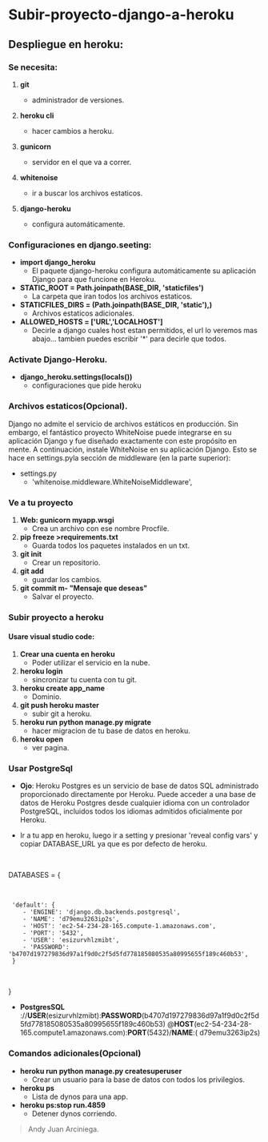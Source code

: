 # Subir-proyecto-django-a-heroku
## Despliegue en heroku:

### Se necesita:

1. __git__ 
    * administrador de versiones.
    
2. __heroku cli__
    * hacer cambios a heroku.
    
3. __gunicorn__ 
    * servidor en el que va a correr.
    
4. __whitenoise__
    * ir a buscar los archivos estaticos.
    
5. __django-heroku__
    * configura automáticamente.


### Configuraciones en django.seeting:
- __import django_heroku__
   * El paquete django-heroku configura automáticamente su aplicación Django para que funcione en Heroku.
- __STATIC_ROOT = Path.joinpath(BASE_DIR, 'staticfiles')__
   * La carpeta que iran todos los archivos estaticos.
- __STATICFILES_DIRS = (Path.joinpath(BASE_DIR, 'static'),)__
   * Archivos estaticos adicionales.
- __ALLOWED_HOSTS = ['URL','LOCALHOST']__
   * Decirle a django cuales host estan permitidos, el url lo veremos mas abajo... tambien puedes escribir '*' para decirle que todos.
   
### Activate Django-Heroku.
- __django_heroku.settings(locals())__
   * configuraciones que pide heroku

### Archivos estaticos(Opcional).
Django no admite el servicio de archivos estáticos en producción. Sin embargo, el fantástico proyecto WhiteNoise puede integrarse en su aplicación Django y fue diseñado exactamente con este propósito en mente. A continuación, instale WhiteNoise en su aplicación Django. Esto se hace en settings.pyla sección de middleware (en la parte superior):
* settings.py
    * 'whitenoise.middleware.WhiteNoiseMiddleware',

### Ve a tu proyecto
1. __Web: gunicorn myapp.wsgi__
    * Crea un archivo con ese nombre Procfile.
2. __pip freeze >requirements.txt__
    * Guarda todos los paquetes instalados en un txt.
3. __git init__
    * Crear un repositorio.
4. __git add__
    * guardar los cambios.
5. __git commit m- "Mensaje que deseas"__
    * Salvar el proyecto.

### Subir proyecto a heroku
#### Usare visual studio code:
1. __Crear una cuenta en heroku__
    * Poder utilizar el servicio en la nube.
2. __heroku login__
    * sincronizar tu cuenta con tu git.
3. __heroku create app_name__
    * Dominio.
4. __git push heroku master__ 
    * subir git a heroku.
5. __heroku run python manage.py migrate__
    * hacer migracion de tu base de datos en heroku.
6. __heroku open__
    * ver pagina.

### Usar PostgreSql
- __Ojo__: Heroku Postgres es un servicio de base de datos SQL administrado proporcionado directamente por Heroku. Puede acceder a una base de datos de Heroku Postgres desde cualquier idioma con un controlador PostgreSQL, incluidos todos los idiomas admitidos oficialmente por Heroku.

- Ir a tu app en heroku, luego ir a setting y presionar 'reveal config vars' y copiar DATABASE_URL ya que es por defecto de heroku.

</br>

DATABASES = {

</br>

     'default': {
        - 'ENGINE': 'django.db.backends.postgresql',
        - 'NAME': 'd79emu3263ip2s',
        - 'HOST': 'ec2-54-234-28-165.compute-1.amazonaws.com',
        - 'PORT': '5432',
        - 'USER': 'esizurvhlzmibt',
        - 'PASSWORD': 'b4707d197279836d97a1f9d0c2f5d5fd778185080535a80995655f189c460b53',
     }

</br>

 }
 
- __PostgresSQL__ ://__USER__(esizurvhlzmibt):__PASSWORD__(b4707d197279836d97a1f9d0c2f5d5fd778185080535a80995655f189c460b53)
@__HOST__(ec2-54-234-28-165.compute1.amazonaws.com):__PORT__(5432)/__NAME__:( d79emu3263ip2s)


### Comandos adicionales(Opcional)
- __heroku run python manage.py createsuperuser__
   * Crear un usuario para la base de datos con todos los privilegios.
- __heroku ps__
   * Lista de dynos para una app.
- __heroku ps:stop run.4859__
   * Detener dynos corriendo.

> Andy Juan Arciniega.
